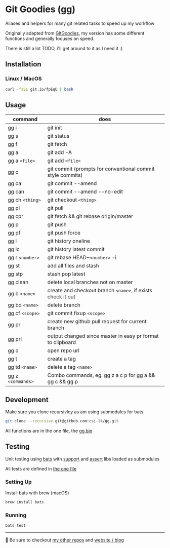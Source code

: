 # Git Goodies (gg)

Aliases and helpers for many git related tasks to speed up my workflow

Originally adapted from [GitGoodies](https://github.com/qw3rtman/gg), my version has some different functions and generally focuses on speed.

There is still a lot TODO, i'll get around to it as I need it :)

## Installation

### Linux / MacOS

```bash
curl -fsSL git.io/fpEqU | bash
```

## Usage

| command           | does                                                        |
| ----------------- | ----------------------------------------------------------- |
| gg i              | git init                                                    |
| gg s              | git status                                                  |
| gg f              | git fetch                                                   |
| gg a              | git add -A                                                  |
| gg a `<file>`     | git add `<file>`                                            |
| gg c              | git commit (prompts for conventional commit style commits)  |
| gg ca             | git commit --amend                                          |
| gg can            | git commit --amend --no-edit                                |
| gg ch `<thing>`   | git checkout `<thing>`                                      |
| gg pl             | git pull                                                    |
| gg cpr            | git fetch && git rebase origin/master                       |
| gg p              | git push                                                    |
| gg pf             | git push force                                              |
| gg l              | git history oneline                                         |
| gg lc             | git history latest commit                                   |
| gg r `<number>`   | git rebase HEAD~`<number>` -i                               |
| gg st             | add all files and stash                                     |
| gg stp            | stash pop latest                                            |
| gg clean          | delete local branches not on master                         |
| gg b `<name>`     | create and checkout branch `<name>`, if exists check it out |
| gg bd `<name>`    | delete branch                                               |
| gg cf `<scope>`   | git commit fixup `<scope>`                                  |
| gg pr             | create new github pull request for current branch           |
| gg prl            | output changed since master in easy pr format to clipboard  |
| gg o              | open repo url                                               |
| gg t              | create a tag                                                |
| gg td `<name>`    | delete a tag `<name>`                                       |
| gg z `<commands>` | Combo commands, eg. gg z a c p for gg a && gg c && gg p     |

## Development

Make sure you clone recursivley as am using submodules for bats

```bash
git clone --recursive git@github.com:csi-lk/gg.git
```

All functions are in the one file, the [gg bin](./bin/gg)

## Testing

Unit testing using [bats](https://github.com/sstephenson/bats) with [support](https://github.com/ztombol/bats-support) and [assert](https://github.com/ztombol/bats-assert) libs loaded as submodules

All tests are defined in [the one file](./test/gg.bats)

### Setting Up

Install bats with brew (macOS)

```bash
brew install bats
```

### Running

```bash
bats test
```

---

🧔 Be sure to checkout [my other repos](https://github.com/csi-lk/) and [website / blog](https://csi.lk)
